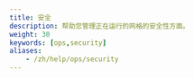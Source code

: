 ```yaml
---
title: 安全
description: 帮助您管理正在运行的网格的安全性方面。
weight: 30
keywords: [ops,security]
aliases:
    - /zh/help/ops/security
---
```

